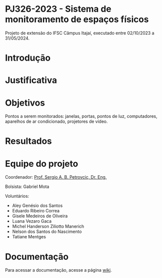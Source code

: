 # PJ326-2023 - Sistema de monitoramento de espaços físicos 

Projeto de extensão do IFSC Câmpus Itajaí, executado entre 02/10/2023 a 31/05/2024.

# Introdução


# Justificativa


# Objetivos
Pontos a serem monitorados: janelas, portas, pontos de luz, computadores, aparelhos de ar condicionado, projetores de vídeo.

# Resultados


# Equipe do projeto
Coordenador: [Prof. Sergio A. B. Petrovcic, Dr. Eng.](https://sites.google.com/view/sergio-petrovcic)

Bolsista: Gabriel Mota

Voluntários: 
* Aley Genésio dos Santos
* Eduardo Ribeiro Correa
* Gisele Medeiros de Oliveira
* Luana Vezaro Gaca
* Michel Handerson Ziliotto Manerich
* Nelson dos Santos do Nascimento
* Tatiane Mentges

# Documentação
Para acessar a documentação, acesse a página [wiki](https://github.com/sergiopetrovcic/IFSC_PJ326-2023/wiki/Documenta%C3%A7%C3%A3o).
